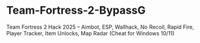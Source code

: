 # Team-Fortress-2-BypassG
Team Fortress 2 Hack 2025 – Aimbot, ESP, Wallhack, No Recoil, Rapid Fire, Player Tracker, Item Unlocks, Map Radar (Cheat for Windows 10/11)
